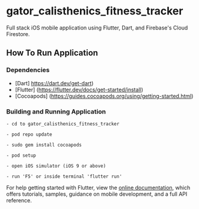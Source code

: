 # gator_calisthenics_fitness_tracker

Full stack iOS mobile application using Flutter, Dart, and Firebase's Cloud Firestore.

## How To Run Application

### Dependencies
- [Dart]  https://dart.dev/get-dart)
- [Flutter] (https://flutter.dev/docs/get-started/install)
- [Cocoapods] (https://guides.cocoapods.org/using/getting-started.html)

### Building and Running Application
```
- cd to gator_calisthenics_fitness_tracker

- pod repo update

- sudo gem install cocoapods

- pod setup

- open iOS simulator (iOS 9 or above)

- run 'F5' or inside terminal 'flutter run'
```

For help getting started with Flutter, view the
[online documentation](https://flutter.dev/docs), which offers tutorials,
samples, guidance on mobile development, and a full API reference.

